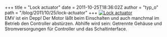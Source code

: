 +++
title = "Lock actuator"
date = 2011-10-25T18:36:02Z
author = "typ_o"
path = "/blog/2011/10/25/lock-actuator"
+++
[![Lock
actuator](/media/IMAG1373.serendipityThumb.jpg)](/media/IMAG1373.jpg)  
EMV ist ein Depp! Der Motor läßt beim Einschalten und auch manchmal im
Betrieb den Controller abstürzen. Abhilfe wird sein: Getrennte Gehäuse
und Stromversorgungen für Controller und das Schaltinterface.
